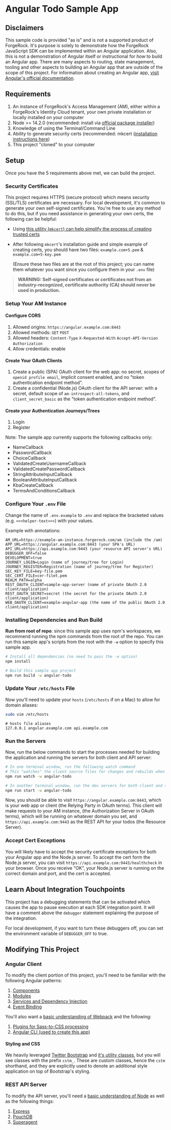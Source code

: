 # Angular Todo Sample App

## Disclaimers

This sample code is provided "as is" and is not a supported product of ForgeRock. It's purpose is solely to demonstrate how the ForgeRock JavaScript SDK can be implemented within an Angular application. Also, this is not a demonstration of Angular itself or instructional for _how_ to build an Angular app. There are many aspects to routing, state management, tooling and other aspects to building an Angular app that are outside of the scope of this project. For information about creating an Angular app, [visit Angular's official documentation](https://angular.io/cli).

## Requirements

1. An instance of ForgeRock's Access Management (AM), either within a ForgeRock's Identity Cloud tenant, your own private installation or locally installed on your computer
2. Node >= 14.2.0 (recommended: install via [official package installer](https://nodejs.org/en/))
3. Knowledge of using the Terminal/Command Line
4. Ability to generate security certs (recommended: mkcert ([installation instructions here](https://github.com/FiloSottile/mkcert#installation))
5. This project "cloned" to your computer

## Setup

Once you have the 5 requirements above met, we can build the project.

### Security Certificates

This project requires HTTPS (secure protocol) which means security (SSL/TLS) certificates are necessary. For local development, it's common to generate your own self-signed certificates. You're free to use any method to do this, but if you need assistance in generating your own certs, the following can be helpful:

- Using [this utility (`mkcert`) can help simplify the process of creating trusted certs](https://github.com/FiloSottile/mkcert)
- After following `mkcert`'s installation guide and simple example of creating certs, you should have two files: `example.com+5.pem` & `example.com+5-key.pem`

  (Ensure these two files are at the root of this project; you can name them whatever you want since you configure them in your `.env` file)

> **WARNING: Self-signed certificates or certificates not from an industry-recognized, certificate authority (CA) should never be used in production.**

### Setup Your AM Instance

#### Configure CORS

1. Allowed origins: `https://angular.example.com:8443`
2. Allowed methods: `GET` `POST`
3. Allowed headers: `Content-Type` `X-Requested-With` `Accept-API-Version` `Authorization`
4. Allow credentials: enable

#### Create Your OAuth Clients

1. Create a public (SPA) OAuth client for the web app: no secret, scopes of `openid profile email`, implicit consent enabled, and no "token authentication endpoint method".
2. Create a confidential (Node.js) OAuth client for the API server: with a secret, default scope of `am-introspect-all-tokens`, and `client_secret_basic` as the "token authentication endpoint method".

#### Create your Authentication Journeys/Trees

1. Login
2. Register

Note: The sample app currently supports the following callbacks only:

- NameCallback
- PasswordCallback
- ChoiceCallback
- ValidatedCreateUsernameCallback
- ValidatedCreatePasswordCallback
- StringAttributeInputCallback
- BooleanAttributeInputCallback
- KbaCreateCallback
- TermsAndConditionsCallback

### Configure Your `.env` File

Change the name of `.env.example` to `.env` and replace the bracketed values (e.g. `<<<helper-text>>>`) with your values.

Example with annotations:

```text
AM_URL=https://example-am-instance.forgerock.com/am (include the /am)
APP_URL=https://angular.example.com:8443 (your SPA's URL)
API_URL=https://api.example.com:9443 (your resource API server's URL)
DEBUGGER_OFF=false
DEVELOPMENT=true
JOURNEY_LOGIN=Login (name of journey/tree for Login)
JOURNEY_REGISTER=Registration (name of journey/tree for Register)
SEC_KEY_FILE=key-file.pem
SEC_CERT_FILE=cer-filet.pem
REALM_PATH=alpha
REST_OAUTH_CLIENT=sample-app-server (name of private OAuth 2.0 client/application)
REST_OAUTH_SECRET=secret (the secret for the private OAuth 2.0 client/application)
WEB_OAUTH_CLIENT=example-angular-app (the name of the public OAuth 2.0 client/application)
```

### Installing Dependencies and Run Build

**Run from root of repo**: since this sample app uses npm's workspaces, we recommend running the npm commands from the root of the repo. You can run this sample app's scripts from the root with the `-w` option to specify this sample app.

```sh
# Install all dependencies (no need to pass the -w option)
npm install

# Build this sample app project
npm run build -w angular-todo
```

### Update Your `/etc/hosts` File

Now you'll need to update your `hosts` (`/etc/hosts` if on a Mac) to allow for domain aliases:

```sh
sudo vim /etc/hosts
```

```text
# hosts file aliases
127.0.0.1 angular.example.com api.example.com
```

### Run the Servers

Now, run the below commands to start the processes needed for building the application and running the servers for both client and API server:

```sh
# In one terminal window, run the following watch command
# This "watches" the client source files for changes and rebuilds when needed
npm run watch -w angular-todo
```

```sh
# In another terminal window, run the dev servers for both client and server
npm run start -w angular-todo
```

Now, you should be able to visit `https://angular.example.com:8443`, which is your web app or client (the Relying Party in OAuth terms). This client will make requests to your AM instance, (the Authorization Server in OAuth terms), which will be running on whatever domain you set, and `https://api.example.com:9443` as the REST API for your todos (the Resource Server).

### Accept Cert Exceptions

You will likely have to accept the security certificate exceptions for both your Angular app and the Node.js server. To accept the cert form the Node.js server, you can visit `https://api.example.com:9443/healthcheck` in your browser. Once you receive "OK", your Node.js server is running on the correct domain and port, and the cert is accepted.

## Learn About Integration Touchpoints

This project has a debugging statements that can be activated which causes the app to pause execution at each SDK integration point. It will have a comment above the `debugger` statement explaining the purpose of the integration.

For local development, if you want to turn these debuggers off, you can set the environment variable of `DEBUGGER_OFF` to true.

## Modifying This Project

### Angular Client

To modify the client portion of this project, you'll need to be familiar with the following Angular patterns:

1. [Components](https://angular.io/guide/architecture-components)
2. [Modules](https://angular.io/guide/architecture-modules)
3. [Services and Dependency Injection](https://angular.io/guide/architecture-services)
4. [Event Binding](https://angular.io/guide/event-binding-concepts)

You'll also want a [basic understanding of Webpack](https://webpack.js.org/concepts/) and the following:

1. [Plugins for Sass-to-CSS processing](https://webpack.js.org/loaders/sass-loader/#root)
2. [Angular CLI (used to create this app)](https://angular.io/cli)

#### Styling and CSS

We heavily leveraged [Twitter Bootstrap](https://getbootstrap.com/) and [it's utility classes](https://getbootstrap.com/docs/5.0/utilities/api/), but you will see classes with the prefix `cstm_`. These are custom classes, hence the `cstm` shorthand, and they are explicitly used to denote an additional style application on top of Bootstrap's styling.

### REST API Server

To modify the API server, you'll need a [basic understanding of Node](https://nodejs.org/en/about/) as well as the following things:

1. [Express](https://expressjs.com/)
2. [PouchDB](https://pouchdb.com/)
3. [Superagent](https://www.npmjs.com/package/superagent)